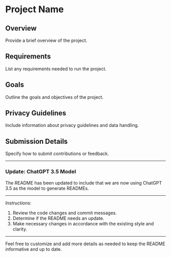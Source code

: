 # Project Name

## Overview
Provide a brief overview of the project.

## Requirements
List any requirements needed to run the project.

## Goals
Outline the goals and objectives of the project.

## Privacy Guidelines
Include information about privacy guidelines and data handling.

## Submission Details
Specify how to submit contributions or feedback.

---

### Update: ChatGPT 3.5 Model
The README has been updated to include that we are now using ChatGPT 3.5 as the model to generate READMEs.

---

*Instructions:*

1. Review the code changes and commit messages.
2. Determine if the README needs an update.
3. Make necessary changes in accordance with the existing style and clarity.

---

Feel free to customize and add more details as needed to keep the README informative and up to date.